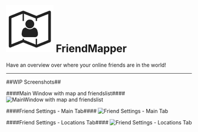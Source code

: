 ![Logo](https://github.com/Banane9/FriendMapper/raw/master/Logo.png)
FriendMapper 
============

Have an overview over where your online friends are in the world!
  
  
---------------------------------------------------------------------------------
  
  
##WIP Screenshots##

####Main Window with map and friendslist####
![MainWindow with map and friendslist](http://puu.sh/kYZNx/71283f66a9.png)
  
  
####Friend Settings - Main Tab####
![Friend Settings - Main Tab](http://puu.sh/kYZRK/b469e1996e.png)
  
  
####Friend Settings - Locations Tab####
![Friend Settings - Locations Tab](http://puu.sh/kYZW2/c582f1be6c.png)
